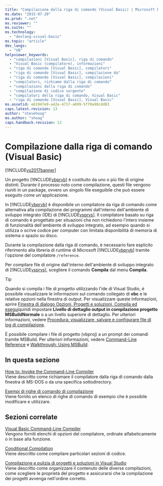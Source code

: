 ```yaml
---
title: "Compilazione dalla riga di comando (Visual Basic) | Microsoft Docs"
ms.date: "2015-07-20"
ms.prod: ".net"
ms.reviewer: ""
ms.suite: ""
ms.technology: 
  - "devlang-visual-basic"
ms.topic: "article"
dev_langs: 
  - "VB"
helpviewer_keywords: 
  - "compilazioni [Visual Basic], riga di comando"
  - "Visual Basic (compilatore), informazioni"
  - "riga di comando [Visual Basic], compilatori"
  - "riga di comando [Visual Basic], compilazione da"
  - "riga di comando [Visual Basic], compilazioni"
  - "compilatori, richiamo dalla riga di comando"
  - "compilazioni dalla riga di comando"
  - "compilazione di codice sorgente"
  - "compilatori della riga di comando, Visual Basic"
  - "riga di comando [Visual Basic], Visual Basic"
ms.assetid: e61947e9-a42e-4717-a699-5f70a98cdd03
caps.latest.revision: 13
author: "stevehoag"
ms.author: "shoag"
caps.handback.revision: 13
---
```

# Compilazione dalla riga di comando (Visual Basic)
[!INCLUDE[vs2017banner](../../../visual-basic/developing-apps/includes/vs2017banner.md)]

Un progetto [!INCLUDE[vbprvb](../../../csharp/programming-guide/concepts/linq/includes/vbprvb-md.md)] è costituito da uno o più file di origine distinti.  Durante il processo noto come compilazione, questi file vengono riuniti in un package, ovvero un singolo file eseguibile che può essere eseguito come un'applicazione.  
  
 In [!INCLUDE[vbprvb](../../../csharp/programming-guide/concepts/linq/includes/vbprvb-md.md)] è disponibile un compilatore da riga di comando come alternativa alla compilazione dei programmi dall'interno dell'ambiente di sviluppo integrato \(IDE\) di [!INCLUDE[vsprvs](../../../csharp/includes/vsprvs-md.md)].  Il compilatore basato su riga di comando è progettato per situazioni che non richiedono l'intero insieme di funzionalità dell'ambiente di sviluppo integrato, ad esempio quando si utilizza o scrive codice per computer con limitata disponibilità di memoria di sistema o spazio su disco.  
  
 Durante la compilazione dalla riga di comando, è necessario fare esplicito riferimento alla libreria di runtime di Microsoft [!INCLUDE[vbprvb](../../../csharp/programming-guide/concepts/linq/includes/vbprvb-md.md)] tramite l'opzione del compilatore `/reference`.  
  
 Per compilare file di origine dall'interno dell'ambiente di sviluppo integrato di [!INCLUDE[vsprvs](../../../csharp/includes/vsprvs-md.md)], scegliere il comando **Compila** dal menu **Compila**.  
  
> [!TIP]
>  Quando si compila i file di progetto utilizzando l'ide di Visual Studio, è possibile visualizzare le informazioni sul comando collegato di **vbc** e le relative opzioni nella finestra di output.  Per visualizzare queste informazioni, aprire [Finestra di dialogo Opzioni, Progetti e soluzioni, Compila ed esegui](/visual-studio/ide/reference/options-dialog-box-projects-and-solutions-build-and-run)quindi impostare **Livello di dettaglio output in compilazione progetto MSBuildNormale** o a un livello superiore di dettaglio.  Per ulteriori informazioni, vedere [Procedura: visualizzare, salvare e configurare file di log di compilazione](../Topic/How%20to:%20View,%20Save,%20and%20Configure%20Build%20Log%20Files.md).  
  
 È possibile compilare i file di progetto \(vbproj\) a un prompt dei comandi tramite MSBuild.  Per ulteriori informazioni, vedere [Command\-Line Reference](/visual-studio/msbuild/msbuild-command-line-reference) e [Walkthrough: Using MSBuild](../Topic/Walkthrough:%20Using%20MSBuild.md).  
  
## In questa sezione  
 [How to: Invoke the Command\-Line Compiler](../../../visual-basic/reference/command-line-compiler/how-to-invoke-the-command-line-compiler.md)  
 Viene descritto come richiamare il compilatore dalla riga di comando dalla finestra di MS\-DOS o da una specifica sottodirectory.  
  
 [Esempi di righe di comando di compilazione](../../../visual-basic/reference/command-line-compiler/sample-compilation-command-lines.md)  
 Viene fornito un elenco di righe di comando di esempio che è possibile modificare e utilizzare.  
  
## Sezioni correlate  
 [Visual Basic Command\-Line Compiler](../../../visual-basic/reference/command-line-compiler/index.md)  
 Vengono forniti elenchi di opzioni del compilatore, ordinate alfabeticamente o in base alla funzione.  
  
 [Conditional Compilation](../../../visual-basic/programming-guide/program-structure/conditional-compilation.md)  
 Viene descritto come compilare particolari sezioni di codice.  
  
 [Compilazione e pulizia di progetti e soluzioni in Visual Studio](/visual-studio/ide/building-and-cleaning-projects-and-solutions-in-visual-studio)  
 Viene descritto come organizzare il contenuto delle diverse compilazioni, come scegliere le proprietà del progetto e assicurarsi che la compilazione dei progetti avvenga nell'ordine corretto.